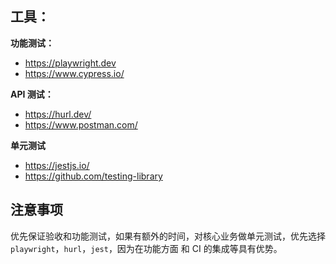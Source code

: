 ## 工具：

**功能测试：**

- https://playwright.dev
- https://www.cypress.io/

**API 测试：**
- https://hurl.dev/
- https://www.postman.com/

**单元测试**
- https://jestjs.io/
- https://github.com/testing-library

## 注意事项

优先保证验收和功能测试，如果有额外的时间，对核心业务做单元测试，优先选择 `playwright`，`hurl`，`jest`，因为在功能方面
和 CI 的集成等具有优势。
